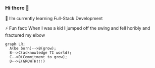 ### Hi there 👋

🌱 I’m currently learning Full-Stack Development

⚡ Fun fact: When I was a kid I jumped off the swing and fell horibly and fractured my elbow

``` mermaid
graph LR;
  A(be born)-->B(grow);
  B-->C(acknowledge TI world);
  C-->D(Commitment to grow);
  D-->E(GROWTH!!!)
```

<!--
**ZALOFARG/ZALOFARG** is a ✨ _special_ ✨ repository because its `README.md` (this file) appears on your GitHub profile.

Here are some ideas to get you started:

- 🔭 I’m currently working on ...
- 🌱 I’m currently learning ...
- 👯 I’m looking to collaborate on ...
- 🤔 I’m looking for help with ...
- 💬 Ask me about ...
- 📫 How to reach me: ...
- 😄 Pronouns: ...
- ⚡ Fun fact: ...
-->
